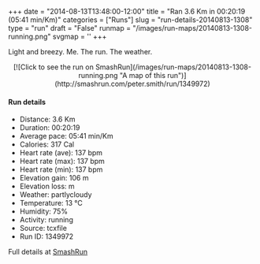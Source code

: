+++
date = "2014-08-13T13:48:00-12:00"
title = "Ran 3.6 Km in 00:20:19 (05:41 min/Km)"
categories = ["Runs"]
slug = "run-details-20140813-1308"
type = "run"
draft = "False"
runmap = "/images/run-maps/20140813-1308-running.png"
svgmap = '<polyline points="53 6, 52 1, 50 2, 0 51, 25 67, 26 68, 49 73, 51 76, 60 95, 79 99, 87 91, 95 86, 100 71, 95 61, 85 58, 84 58, 77 53, 69 41, 65 28, 60 25">'
+++

Light and breezy. Me. The run. The weather. 



<!--more-->

<center>
[![Click to see the run on SmashRun](/images/run-maps/20140813-1308-running.png "A map of this run")](http://smashrun.com/peter.smith/run/1349972)
</center>

#### Run details

* Distance: 3.6 Km
* Duration: 00:20:19
* Average pace: 05:41 min/Km
* Calories: 317 Cal
* Heart rate (ave): 137 bpm
* Heart rate (max): 137 bpm
* Heart rate (min): 137 bpm
* Elevation gain: 106 m
* Elevation loss:  m
* Weather: partlycloudy
* Temperature: 13 &deg;C
* Humidity: 75%
* Activity: running
* Source: tcxfile
* Run ID: 1349972

Full details at [SmashRun](http://smashrun.com/peter.smith/run/1349972)